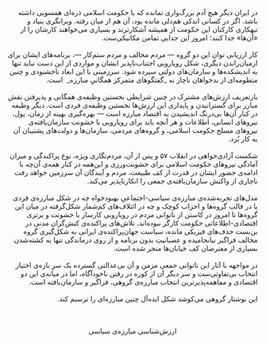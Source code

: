 <div dir="rtl">
در ایران دیگر هیچ آدم بزرگ‌واری نمانده که با حکومت اسلامی ذره‌ای همسویی داشته باشد. اگر در کسانی اندکی هم‌دلی مانده بود، آن هم از میان رفته. ویرانگری بنیاد و تبهکاری کارکنان این حکومت از همیشه آشکارترند و بسیاری می‌خواهند کارشان را از «آن‌ها» جدا کنند؛ امروز این جدایی تمامن
مکانیکی‌ست.
<br>
<br>
کار ارزیابی توان این دو گروه ― مردم مخالف و مردم ستم‌کار ―، برنامه‌های ایشان برای ازمیان‌راندن دیگری، شکل رویارویی اجتناب‌ناپذیر ایشان و مواردی از این دست نباید تنها به اندیشکده‌ها و سازمان‌های دولتی سپرده شود. سرزمینی با این ابعاد ناخشنودی و چنین منظومه‌ای از بدخواهان ناچار به _گفتگوهای متمرکز همگانیِ مبارزه_ ‌ است.
<br>
<br>
 بازتعریف ارزش‌های مشترک در چنین شرایطی نخستین وظیفه‌ی همگانی و پذیرفتن نقش مبارز برای گسترانیدن و پایداری این ارزش‌ها نخستین وظیفه‌ی فردی است. دیگر وظیفه‌ در کنار آن‌ها بی‌درنگ اندیشیدن به اقتصاد مبارزه است ― بهره‌گیری بهینه‌ از زمان، پول، نیروهای انسانی، اطلاعات و هر آنچه باید برای رویارویی با خشونت سازمان‌یافته‌ی نیروهای مسلح حکومت اسلامی، و گروه‌های مردمی، سازمان‌ها و دولت‌های پشتیبان آن به کار بُرد. 
<br>
<br>
شکست آزادی‌خواهی در انقلاب ۵۷ و پس از آن، مردم‌نگاری ویژه، نوع پراکندگی و میزان آمادگی نیروهای حکومت اسلامی برای خشونت‌ورزی و این‌همه در کنار همه‌ی آن‌چه با ادامه‌ی حضور ایشان در قدرت از کف طبیعت، مردم و آیندگان آن سرزمین خواهد رفت ناچاری از واکنش سازمان‌یافته‌ی جمعی را انکارناپذیر می‌کند.
<br>
<br>
مدل‌های تجربه‌شده‌ی مبارزه‌ی سیاسی-اجتماعیِ بهبودخواه چه در شکل مبارزه‌ی فردی یا در قالب گروه‌ها و احزاب کوچک و چه در ائتلاف‌های کم‌شمار شکل‌گرفته در میان این گروه‌ها تا امروز در کاستن از ناتوانی مردم در رویارویی کارساز با خشونت‌ و برتری اقتصادی-اطلاعاتی حکومت کارگر نبوده‌اند، تلاش‌های پراکنده‌ی کنش‌گران مدنی در بن‌بست حذف‌های فیزیکی مانده، سیاست جهان‌پراکنده‌ی ایرانی به شکل‌گیری گروه مخالف فراگیر نیانجامیده و عصبانیتِ بدون برنامه و از روی درماندگی تنها به کشته‌شدن بسیاری از معترضان کف خیابان‌ها منجر شده‌ است.
<br>
<br>
در مواجهه با آثار این ناتوانی جمعی مزمن و آن بی‌عدالتی گسترده یک سرِ بازه‌ی اختیار انتخاب بی‌تفاوتی‌ست و سر دیگر آن از کوره در رفتن ناخودآگاه، اما در میانه‌ی این دو اقتصادی و مفاهمه‌پذیرترین انتخاب مبارزه‌ی گروهی، فراگیر و سازمان‌یافته است.
<br>
<br>
این نوشتار گروهی می‌کوشد شکل ایده‌آل چنین مبارزه‌ای را ترسیم کند.
</div>
<br>
<br>
<p align="center">
ارزش‌شناسی مبارزه‌ی سیاسی
</p>
<br>
<br>
